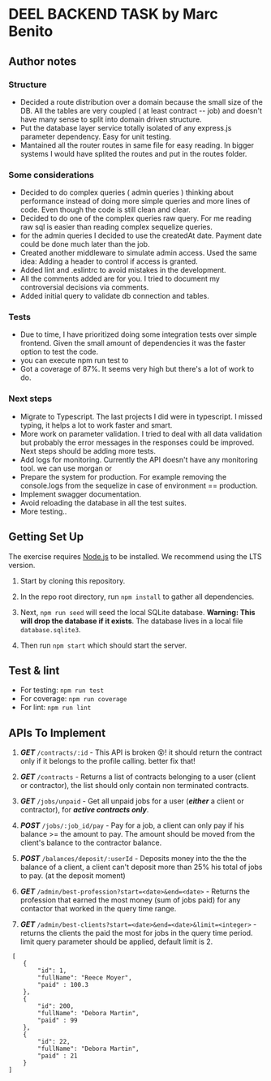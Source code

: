 # DEEL BACKEND TASK by Marc Benito

## Author notes


### Structure
- Decided a route distribution over a domain because the small size of the DB. All the tables are very coupled ( at least contract -- job) and doesn't have many sense to split into domain driven structure.
- Put the database layer service totally isolated of any express.js parameter dependency. Easy for unit testing.
- Mantained all the router routes in same file for easy reading. In bigger systems I would have splited the routes and put in the routes folder.

### Some considerations

- Decided to do complex queries ( admin queries ) thinking about performance instead of doing more simple queries and more lines of code. Even though the code is still clean and clear.
- Decided to do one of the complex queries raw query. For me reading raw sql is easier than reading complex sequelize queries.
- for the admin queries I decided to use the createdAt date. Payment date could be done much later than the job.
- Created another middleware to simulate admin access. Used the same idea: Adding a header to control if access is granted.
- Added lint and .eslintrc to avoid mistakes in the development. 
- All the comments added are for you. I tried to document my controversial decisions via comments.
- Added initial query to validate db connection and tables.

### Tests
- Due to time, I have prioritized doing some integration tests over simple frontend. Given the small amount of dependencies it was the faster option to test the code.
- you can execute npm run test to 
- Got a coverage of 87%. It seems very high but there's a lot of work to do.
### Next steps
 - Migrate to Typescript. The last projects I did were in typescript. I missed typing, it helps a lot to work faster and smart.
 - More work on parameter validation. I tried to deal with all data validation but probably the error messages in the responses could be improved. Next steps should be adding more tests.
 - Add logs for monitoring. Currently the API doesn't have any monitoring tool. we can use morgan or 
 - Prepare the system for production. For example removing the console.logs from the sequelize in case of environment == production.
 - Implement swagger documentation.
 - Avoid reloading the database in all the test suites.
 - More testing..



## Getting Set Up

  
The exercise requires [Node.js](https://nodejs.org/en/) to be installed. We recommend using the LTS version.

  

1. Start by cloning this repository.

  

1. In the repo root directory, run `npm install` to gather all dependencies.

  

1. Next, `npm run seed` will seed the local SQLite database. **Warning: This will drop the database if it exists**. The database lives in a local file `database.sqlite3`.

  

1. Then run `npm start` which should start  the server.


## Test & lint

-  For testing:
    ```npm run test ```
- For coverage:
    ```npm run coverage```
- For lint:
    ```npm run lint ```


## APIs To Implement 


1. ***GET*** `/contracts/:id` - This API is broken 😵! it should return the contract only if it belongs to the profile calling. better fix that!

1. ***GET*** `/contracts` - Returns a list of contracts belonging to a user (client or contractor), the list should only contain non terminated contracts.

1. ***GET*** `/jobs/unpaid` -  Get all unpaid jobs for a user (***either*** a client or contractor), for ***active contracts only***.

1. ***POST*** `/jobs/:job_id/pay` - Pay for a job, a client can only pay if his balance >= the amount to pay. The amount should be moved from the client's balance to the contractor balance.

1. ***POST*** `/balances/deposit/:userId` - Deposits money into the the the balance of a client, a client can't deposit more than 25% his total of jobs to pay. (at the deposit moment)

1. ***GET*** `/admin/best-profession?start=<date>&end=<date>` - Returns the profession that earned the most money (sum of jobs paid) for any contactor that worked in the query time range.

1. ***GET*** `/admin/best-clients?start=<date>&end=<date>&limit=<integer>` - returns the clients the paid the most for jobs in the query time period. limit query parameter should be applied, default limit is 2.
```
 [
    {
        "id": 1,
        "fullName": "Reece Moyer",
        "paid" : 100.3
    },
    {
        "id": 200,
        "fullName": "Debora Martin",
        "paid" : 99
    },
    {
        "id": 22,
        "fullName": "Debora Martin",
        "paid" : 21
    }
]
```

